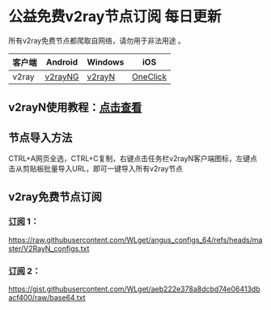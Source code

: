 # 公益免费v2ray节点订阅  每日更新
所有v2ray免费节点都爬取自网络，请勿用于非法用途 。

|  客户端  | Android  | Windows  | iOS  |
|  ----  | ----   | ----  |----  |
| v2ray  | [v2rayNG](https://v2rayng100.com/) | [v2rayN](https://v2rayn100.com/) | [OneClick]() |
## v2rayN使用教程：[点击查看](https://v2rayn100.com/) 

## 节点导入方法  
CTRL+A网页全选，CTRL+C复制，右键点击任务栏v2rayN客户端图标，左键点击从剪贴板批量导入URL，即可一键导入所有v2ray节点  
## v2ray免费节点订阅  
### [订阅](red) 1：
https://raw.githubusercontent.com/WLget/angus_configs_64/refs/heads/master/V2RayN_configs.txt

### [订阅](red) 2：
https://gist.githubusercontent.com/WLget/aeb222e378a8dcbd74e06413dbacf400/raw/base64.txt
